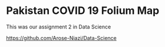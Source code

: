 # Pakistan COVID 19 Folium Map
 This was our assignment 2 in Data Science 

 https://github.com/Arose-Niazi/Data-Science
